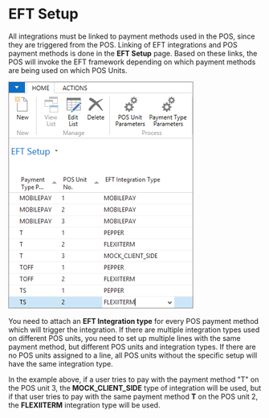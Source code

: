 # EFT Setup

All integrations must be linked to payment methods used in the POS, since they are triggered from the POS. Linking of EFT integrations and POS payment methods is done in the **EFT Setup** page. Based on these links, the POS will invoke the EFT framework depending on which payment methods are being used on which POS Units.

![eft_setup](../images/EFT%20setup.png)

You need to attach an **EFT Integration type** for every POS payment method which will trigger the integration. If there are multiple integration types used on different POS units, you need to set up multiple lines with the same payment method, but different POS units and integration types. If there are no POS units assigned to a line, all POS units without the specific setup will have the same integration type.

In the example above, if a user tries to pay with the payment method "T" on the POS unit 3, the **MOCK_CLIENT_SIDE** type of integration will be used, but if that user tries to pay with the same payment method **T** on the POS unit 2, the **FLEXIITERM** integration type will be used.